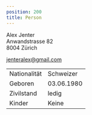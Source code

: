 ```yaml
---
position: 200
title: Person
---
```


Alex Jenter  
Anwandstrasse 82  
8004 Zürich

[jenteralex@gmail.com](mailto:jenteralex@gmail.com?subject="HAY")

|||
|---|---|
|Nationalität|Schweizer|
|Geboren|03.06.1980|
|Zivilstand|ledig|
|Kinder|Keine|